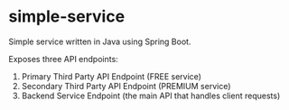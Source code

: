 # simple-service
Simple service written in Java using Spring Boot. 

Exposes three API endpoints:
1. Primary Third Party API Endpoint (FREE service)
2. Secondary Third Party API Endpoint (PREMIUM service)
3. Backend Service Endpoint (the main API that handles client requests)
